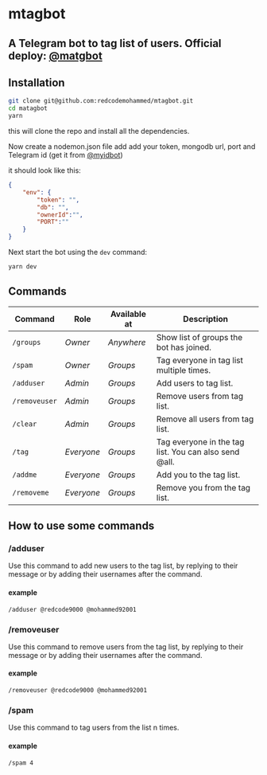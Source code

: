 # mtagbot
A Telegram bot to tag list of users.
Official deploy: [@matgbot](https://t.me/mtagbot)
----
## Installation

```bash
git clone git@github.com:redcodemohammed/mtagbot.git
cd matagbot
yarn
```
this will clone the repo and install all the dependencies.

Now create a nodemon.json file add add your token, mongodb url, port and Telegram id (get it from [@myidbot](https://t.me/myidbot))

it should look like this:
```json
{
    "env": {
        "token": "",
        "db": "",
        "ownerId":"",
        "PORT":""
    }
}
```

Next start the bot using the ```dev``` command:
```bash
yarn dev
```

## Commands
Command                 | Role       | Available at | Description
----------------------- | ---------- | ------------ | -----------------
`/groups`           | _Owner_    | _Anywhere_ | Show list of groups the bot has joined.
`/spam`             | _Owner_    | _Groups_   | Tag everyone in tag list multiple times.
`/adduser`          | _Admin_    | _Groups_   | Add users to tag list.
`/removeuser`       | _Admin_    | _Groups_   | Remove users from tag list.
`/clear`            | _Admin_    | _Groups_   | Remove all users from tag list.
`/tag`              | _Everyone_ | _Groups_   | Tag everyone in the tag list. You can also send @all.
`/addme`            | _Everyone_ | _Groups_   | Add you to the tag list.
`/removeme`         | _Everyone_ | _Groups_   | Remove you from the tag list.

## How to use some commands

### /adduser
Use this command to add new users to the tag list, by replying to their message or by adding their usernames after the command.
#### example
```
/adduser @redcode9000 @mohammed92001
```

### /removeuser
Use this command to remove users from the tag list, by replying to their message or by adding their usernames after the command.
#### example
```
/removeuser @redcode9000 @mohammed92001
```

### /spam <n>
Use this command to tag users from the list n times.
#### example
```
/spam 4
```
